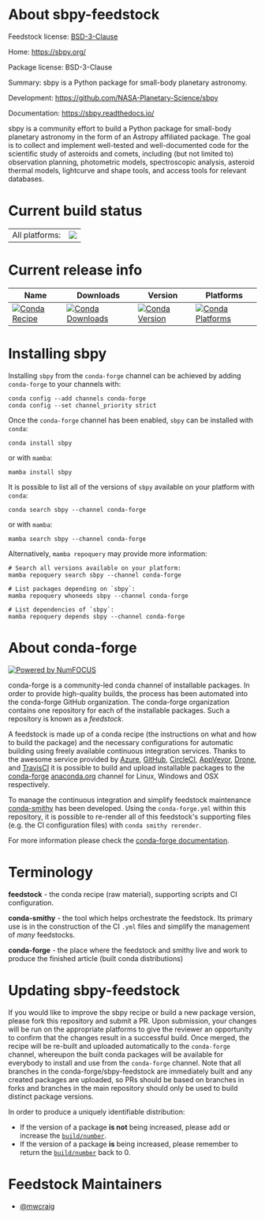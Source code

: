 About sbpy-feedstock
====================

Feedstock license: [BSD-3-Clause](https://github.com/conda-forge/sbpy-feedstock/blob/main/LICENSE.txt)

Home: https://sbpy.org/

Package license: BSD-3-Clause

Summary: sbpy is a Python package for small-body planetary astronomy.

Development: https://github.com/NASA-Planetary-Science/sbpy

Documentation: https://sbpy.readthedocs.io/

sbpy is a community effort to build a Python package for small-body
planetary astronomy in the form of an Astropy affiliated package. The
goal is to collect and implement well-tested and well-documented code
for the scientific study of asteroids and comets, including (but not
limited to) observation planning, photometric models, spectroscopic
analysis, asteroid thermal models, lightcurve and shape tools, and
access tools for relevant databases.


Current build status
====================


<table><tr><td>All platforms:</td>
    <td>
      <a href="https://dev.azure.com/conda-forge/feedstock-builds/_build/latest?definitionId=10338&branchName=main">
        <img src="https://dev.azure.com/conda-forge/feedstock-builds/_apis/build/status/sbpy-feedstock?branchName=main">
      </a>
    </td>
  </tr>
</table>

Current release info
====================

| Name | Downloads | Version | Platforms |
| --- | --- | --- | --- |
| [![Conda Recipe](https://img.shields.io/badge/recipe-sbpy-green.svg)](https://anaconda.org/conda-forge/sbpy) | [![Conda Downloads](https://img.shields.io/conda/dn/conda-forge/sbpy.svg)](https://anaconda.org/conda-forge/sbpy) | [![Conda Version](https://img.shields.io/conda/vn/conda-forge/sbpy.svg)](https://anaconda.org/conda-forge/sbpy) | [![Conda Platforms](https://img.shields.io/conda/pn/conda-forge/sbpy.svg)](https://anaconda.org/conda-forge/sbpy) |

Installing sbpy
===============

Installing `sbpy` from the `conda-forge` channel can be achieved by adding `conda-forge` to your channels with:

```
conda config --add channels conda-forge
conda config --set channel_priority strict
```

Once the `conda-forge` channel has been enabled, `sbpy` can be installed with `conda`:

```
conda install sbpy
```

or with `mamba`:

```
mamba install sbpy
```

It is possible to list all of the versions of `sbpy` available on your platform with `conda`:

```
conda search sbpy --channel conda-forge
```

or with `mamba`:

```
mamba search sbpy --channel conda-forge
```

Alternatively, `mamba repoquery` may provide more information:

```
# Search all versions available on your platform:
mamba repoquery search sbpy --channel conda-forge

# List packages depending on `sbpy`:
mamba repoquery whoneeds sbpy --channel conda-forge

# List dependencies of `sbpy`:
mamba repoquery depends sbpy --channel conda-forge
```


About conda-forge
=================

[![Powered by
NumFOCUS](https://img.shields.io/badge/powered%20by-NumFOCUS-orange.svg?style=flat&colorA=E1523D&colorB=007D8A)](https://numfocus.org)

conda-forge is a community-led conda channel of installable packages.
In order to provide high-quality builds, the process has been automated into the
conda-forge GitHub organization. The conda-forge organization contains one repository
for each of the installable packages. Such a repository is known as a *feedstock*.

A feedstock is made up of a conda recipe (the instructions on what and how to build
the package) and the necessary configurations for automatic building using freely
available continuous integration services. Thanks to the awesome service provided by
[Azure](https://azure.microsoft.com/en-us/services/devops/), [GitHub](https://github.com/),
[CircleCI](https://circleci.com/), [AppVeyor](https://www.appveyor.com/),
[Drone](https://cloud.drone.io/welcome), and [TravisCI](https://travis-ci.com/)
it is possible to build and upload installable packages to the
[conda-forge](https://anaconda.org/conda-forge) [anaconda.org](https://anaconda.org/)
channel for Linux, Windows and OSX respectively.

To manage the continuous integration and simplify feedstock maintenance
[conda-smithy](https://github.com/conda-forge/conda-smithy) has been developed.
Using the ``conda-forge.yml`` within this repository, it is possible to re-render all of
this feedstock's supporting files (e.g. the CI configuration files) with ``conda smithy rerender``.

For more information please check the [conda-forge documentation](https://conda-forge.org/docs/).

Terminology
===========

**feedstock** - the conda recipe (raw material), supporting scripts and CI configuration.

**conda-smithy** - the tool which helps orchestrate the feedstock.
                   Its primary use is in the construction of the CI ``.yml`` files
                   and simplify the management of *many* feedstocks.

**conda-forge** - the place where the feedstock and smithy live and work to
                  produce the finished article (built conda distributions)


Updating sbpy-feedstock
=======================

If you would like to improve the sbpy recipe or build a new
package version, please fork this repository and submit a PR. Upon submission,
your changes will be run on the appropriate platforms to give the reviewer an
opportunity to confirm that the changes result in a successful build. Once
merged, the recipe will be re-built and uploaded automatically to the
`conda-forge` channel, whereupon the built conda packages will be available for
everybody to install and use from the `conda-forge` channel.
Note that all branches in the conda-forge/sbpy-feedstock are
immediately built and any created packages are uploaded, so PRs should be based
on branches in forks and branches in the main repository should only be used to
build distinct package versions.

In order to produce a uniquely identifiable distribution:
 * If the version of a package **is not** being increased, please add or increase
   the [``build/number``](https://docs.conda.io/projects/conda-build/en/latest/resources/define-metadata.html#build-number-and-string).
 * If the version of a package **is** being increased, please remember to return
   the [``build/number``](https://docs.conda.io/projects/conda-build/en/latest/resources/define-metadata.html#build-number-and-string)
   back to 0.

Feedstock Maintainers
=====================

* [@mwcraig](https://github.com/mwcraig/)

